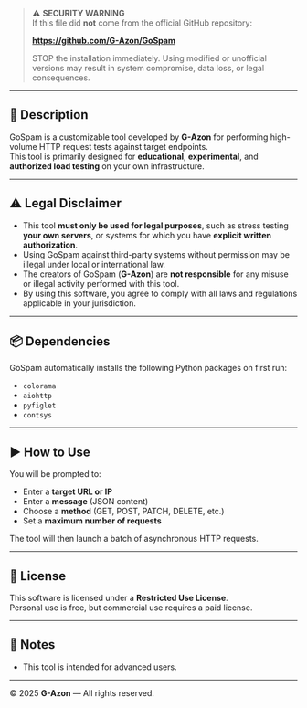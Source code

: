 > ⚠️ **SECURITY WARNING**  
> If this file did **not** come from the official GitHub repository:  
>  
> **https://github.com/G-Azon/GoSpam**  
>  
> STOP the installation immediately. Using modified or unofficial versions may result in system compromise, data loss, or legal consequences.

---

## 🔧 Description

GoSpam is a customizable tool developed by **G-Azon** for performing high-volume HTTP request tests against target endpoints.  
This tool is primarily designed for **educational**, **experimental**, and **authorized load testing** on your own infrastructure.

---

## ⚠️ Legal Disclaimer

- This tool **must only be used for legal purposes**, such as stress testing **your own servers**, or systems for which you have **explicit written authorization**.  
- Using GoSpam against third-party systems without permission may be illegal under local or international law.  
- The creators of GoSpam (**G-Azon**) are **not responsible** for any misuse or illegal activity performed with this tool.  
- By using this software, you agree to comply with all laws and regulations applicable in your jurisdiction.

---

## 📦 Dependencies

GoSpam automatically installs the following Python packages on first run:

- `colorama`  
- `aiohttp`  
- `pyfiglet`  
- `contsys`  

---

## ▶️ How to Use

You will be prompted to:

- Enter a **target URL or IP**  
- Enter a **message** (JSON content)  
- Choose a **method** (GET, POST, PATCH, DELETE, etc.)  
- Set a **maximum number of requests**

The tool will then launch a batch of asynchronous HTTP requests.

---

## 📁 License

This software is licensed under a **Restricted Use License**.  
Personal use is free, but commercial use requires a paid license.

---

## 📌 Notes

- This tool is intended for advanced users.

---

© 2025 **G-Azon** — All rights reserved.
